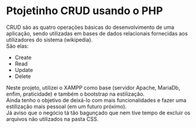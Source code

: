 # Ptojetinho CRUD usando o PHP
CRUD são as quatro operações básicas do desenvolvimento de uma aplicação, sendo utilizadas em bases de dados relacionais fornecidas aos utilizadores do sistema (wikipedia). <br>
São elas: <br>
<ul>
<li>Create</li>
<li>Read</li>
<li>Update</li>
<li>Delete</li>
</ul>
Neste projeto, utilizei o XAMPP como base (servidor Apache, MariaDb, enfim, praticidade) e também o bootstrap na estilização. <br>
Ainda tenho o objetivo de deixá-lo com mais funcionalidades e fazer uma estilização mais pessoal (em um futuro próximo). <br>
Já aviso que o negócio tá tão bagunçado que nem tive tempo de excluir os arquivos não utilizados na pasta CSS. <br>

